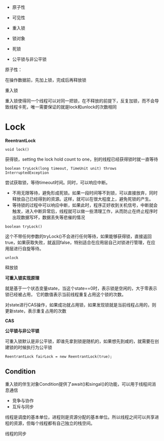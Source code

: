 * 原子性

* 可见性

* 重入锁
* 锁对象
* 死锁
* 公平锁与非公平锁



原子性：

在操作数据前，先加上锁，完成后再释放锁



重入锁

重入锁使得同一个线程可以对同一把锁，在不释放的前提下，反复加锁，而不会导致线程卡死，唯一需要保证的就是lock和unlock的次数相同



# Lock





**ReentrantLock**



`void lock()`

获得锁，setting the lock hold count to one，别的线程已经获得锁时就一直等待



`boolean tryLock(long timeout, TimeUnit unit) throws InterruptedException`

尝试获取锁，等待timeout时间。同时，可以响应中断。

* 不用无限等待，避免形成死锁。如果一段时间等不到锁，可以直接放弃，同时释放自己已经得到的资源。这样，就可以在很大程度上，避免死锁的产生。
* 等待锁的过程中可以响应中断，如果此时，程序正好收到关机信号，中断就会触发，进入中断异常后，线程就可以做一些清理工作，从而防止在终止程序时出现数据写坏，数据丢失等悲催的情况



`boolean tryLock()`

这个不带任何参数的tryLock()不会进行任何等待，如果能够获得锁，直接返回true，如果获取失败，就返回false，特别适合在应用层自己对锁进行管理，在应用层进行自旋等待。



`unlock`



释放锁



**可重入锁实现原理**

就是基于一个状态变量state，当这个state==0时，表示锁是空闲的，大于零表示锁已经被占用， 它的数值表示当前线程重复占用这个锁的次数。

对state进行CAS操作，如果成功就占用锁，如果发现锁就是当前线程占用的，则更新state，表示重复占用的次数



**CAS**



**公平锁与非公平锁**

可重入锁默认是非公平锁，即谁先拿到锁是随机的，如果想先到咸的，就需要在创建锁的时候执行为公平锁

`ReentrantLock fairLock = new ReentrantLock(true);`



## **Condition**



重入锁的伴生对象Condition提供了await()和singal()的功能，可以用于线程间消息通信





* 竞争与协作
* 互斥与同步



线程是调度的基本单位，进程则是资源分配的基本单位。所以线程之间可以共享进程的资源，但每个线程都有自己独立的栈空间。



线程的同步



























